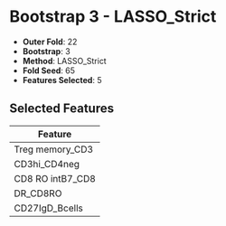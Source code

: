 # Bootstrap 3 - LASSO_Strict

- **Outer Fold**: 22
- **Bootstrap**: 3
- **Method**: LASSO_Strict
- **Fold Seed**: 65
- **Features Selected**: 5

## Selected Features

| Feature |
|---------|
| Treg memory_CD3 |
| CD3hi_CD4neg |
| CD8 RO intB7_CD8 |
| DR_CD8RO |
| CD27IgD_Bcells |
